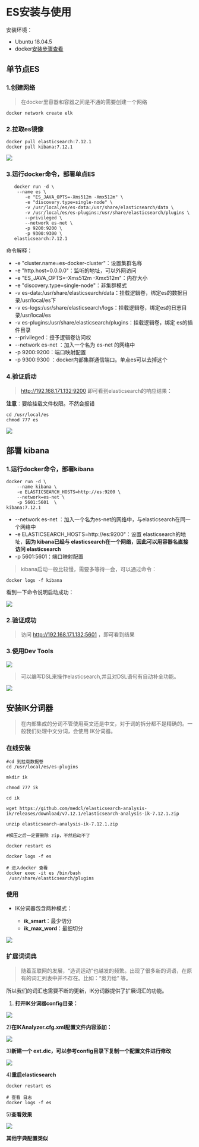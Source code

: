 # ES安装与使用
安装环境：
- Ubuntu 18.04.5
- docker[安装步骤查看](/常用工具/docker.md)



## 单节点ES

### 1.创建网络
> 在docker里容器和容器之间是不通的需要创建一个网络

    docker network create elk


### 2.拉取es镜像
    
    docker pull elasticsearch:7.12.1
    docker pull kibana:7.12.1
    
![](images/c43c8415.png)

### 3.运行docker命令，部署单点ES
    
       docker run -d \
        --name es \
           -e "ES_JAVA_OPTS=-Xms512m -Xmx512m" \
           -e "discovery.type=single-node" \
           -v /usr/local/es/es-data:/usr/share/elasticsearch/data \
           -v /usr/local/es/es-plugins:/usr/share/elasticsearch/plugins \
           --privileged \
           --network es-net \
           -p 9200:9200 \
           -p 9300:9300 \
       elasticsearch:7.12.1


命令解释：
- -e "cluster.name=es-docker-cluster"：设置集群名称
- -e "http.host=0.0.0.0"：监听的地址，可以外网访问
- -e "ES_JAVA_OPTS=-Xms512m -Xmx512m"：内存大小
- -e "discovery.type=single-node"：非集群模式
- -v es-data:/usr/share/elasticsearch/data：挂载逻辑卷，绑定es的数据目录/usr/local/es下
- -v es-logs:/usr/share/elasticsearch/logs：挂载逻辑卷，绑定es的日志目录/usr/local/es
- -v es-plugins:/usr/share/elasticsearch/plugins：挂载逻辑卷，绑定 es的插件目录
- --privileged：授予逻辑卷访问权
- --network es-net ：加入一个名为 es-net 的网络中
- -p 9200:9200：端口映射配置
- -p 9300:9300 ：docker内部集群通信端口。单点es可以去掉这个

### 4.验证启动

> http://192.168.171.132:9200 即可看到elasticsearch的响应结果：

**注意**：要给挂载文件权限。不然会报错
    
    cd /usr/local/es
    chmod 777 es
   

![](images/108182bd.png)

## 部署 kibana

### 1.运行docker命令，部署kibana

    docker run -d \
        --name kibana \
        -e ELASTICSEARCH_HOSTS=http://es:9200 \
        --network=es-net \
        -p 5601:5601  \
    kibana:7.12.1
    
- --network es-net ：加入一个名为es-net的网络中，与elasticsearch在同一个网络中
- -e ELASTICSEARCH_HOSTS=http://es:9200"：设置 elasticsearch的地址，**因为 kibana已经与 elasticsearch在一个网络，因此可以用容器名直接访问 elasticsearch**
- -p 5601:5601：端口映射配置

> kibana启动一般比较慢，需要多等待一会，可以通过命令：

    docker logs -f kibana

看到一下命令说明启动成功：

![](images/36a5f6b0.png)

### 2.验证成功
> 访问 http://192.168.171.132:5601 ，即可看到结果

### 3.使用Dev Tools

![](images/14d16c0e.png)

> 可以编写DSL来操作elasticsearch,并且对DSL语句有自动补全功能。

![](images/ab0c7e74.png)


## 安装IK分词器

> 在内部集成的分词不管使用英文还是中文，对于词的拆分都不是精确的。一般我们处理中文分词，会使用 IK分词器。
### 在线安装
    #cd 到挂载数据卷
    cd /usr/local/es/es-plugins
     
    mkdir ik
     
    chmod 777 ik
     
    cd ik
     
    wget https://github.com/medcl/elasticsearch-analysis-ik/releases/download/v7.12.1/elasticsearch-analysis-ik-7.12.1.zip

    unzip elasticsearch-analysis-ik-7.12.1.zip
    
    #解压之后一定要删除 zip，不然启动不了
    
    docker restart es
    
    docker logs -f es
    
    # 进入docker 查看
    docker exec -it es /bin/bash
     /usr/share/elasticsearch/plugins
     
### 使用
- IK分词器包含两种模式：

    - **ik_smart**：最少切分
    - **ik_max_word**：最细切分
    
    
![](images/fe64f5c4.png)


### 扩展词词典

> 随着互联网的发展，“造词运动”也越发的频繁。出现了很多新的词语，在原有的词汇列表中并不存在。比如：“奥力给” 等。

所以我们的词汇也需要不断的更新，IK分词器提供了扩展词汇的功能。
1) **打开IK分词器config目录：**

![](images/790f2074.png)

2)**在IKAnalyzer.cfg.xml配置文件内容添加：**

![](images/30f835ce.png)

3)**新建一个 ext.dic，可以参考config目录下复制一个配置文件进行修改**

![](images/2b14fa7b.png)

4)**重启elasticsearch**

    docker restart es
    
    # 查看 日志
    docker logs -f es

5)**查看效果**

![](images/7e324e88.png)

**其他字典配置类似**